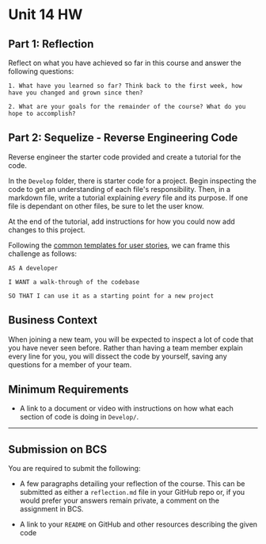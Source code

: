 # Unit 14 HW

## Part 1: Reflection

Reflect on what you have achieved so far in this course and answer the following questions:

    1. What have you learned so far? Think back to the first week, how have you changed and grown since then?

    2. What are your goals for the remainder of the course? What do you hope to accomplish?

## Part 2: Sequelize - Reverse Engineering Code

Reverse engineer the starter code provided and create a tutorial for the code.

In the `Develop` folder, there is starter code for a project. Begin inspecting the code to get an understanding of each file's responsibility. Then, in a markdown file, write a tutorial explaining _every_ file and its purpose. If one file is dependant on other files, be sure to let the user know.

At the end of the tutorial, add instructions for how you could now add changes to this project.

Following the [common templates for user stories](https://en.wikipedia.org/wiki/User_story#Common_templates), we can frame this challenge as follows:

```
AS A developer

I WANT a walk-through of the codebase

SO THAT I can use it as a starting point for a new project
```

## Business Context

When joining a new team, you will be expected to inspect a lot of code that you have never seen before. Rather than having a team member explain every line for you, you will dissect the code by yourself, saving any questions for a member of your team.

## Minimum Requirements

- A link to a document or video with instructions on how what each section of code is doing in `Develop/`.

---

## Submission on BCS

You are required to submit the following:

- A few paragraphs detailing your reflection of the course. This can be submitted as either a `reflection.md` file in your GitHub repo or, if you would prefer your answers remain private, a comment on the assignment in BCS.

- A link to your `README` on GitHub and other resources describing the given code
